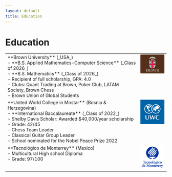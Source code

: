```yaml
---
layout: default
title: Education
---
```


# Education

<table style="width:100%;">
  <tr>
    <td style="vertical-align:top;">
      **Brown University** (_USA_)<br>
      - **B.S. Applied Mathematics-Computer Science** (_Class of 2026_)<br>
      - **B.S. Mathematics** (_Class of 2026_)<br>
      - Recipient of full scholarship, GPA: 4.0<br>
      - Clubs: Quant Trading at Brown, Poker Club, LATAM Society, Brown Chess<br>
      - Brown Union of Global Students<br>
    </td>
    <td style="vertical-align:top; text-align:right;">
      <img src="/assets/images/Brown_Logo.jpeg" alt="Brown University Logo" style="width:100px; height:auto;">
    </td>
  </tr>
  <tr>
    <td style="vertical-align:top;">
      **United World College in Mostar** (Bosnia & Herzegovina)<br>
      - **International Baccalaureate** (_Class of 2022_)<br>
      - Shelby Davis Scholar: Awarded $40,000/year scholarship<br>
      - Grade: 42/45<br>
      - Chess Team Leader<br>
      - Classical Guitar Group Leader<br>
      - School nominated for the Nobel Peace Prize 2022<br>
    </td>
    <td style="vertical-align:top; text-align:right;">
      <img src="/assets/images/UWC_logo.png" alt="UWC Logo" style="width:100px; height:auto;">
    </td>
  </tr>
  <tr>
    <td style="vertical-align:top;">
      **Tecnológico de Monterrey** (Mexico)<br>
      - Multicultural High school Diploma<br>
      - Grade: 97/100<br>
    </td>
    <td style="vertical-align:top; text-align:right;">
      <img src="/assets/images/Tec_logo.webp" alt="Tec Logo" style="width:100px; height:auto;">
    </td>
  </tr>
</table>
